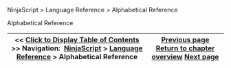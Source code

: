 ﻿
NinjaScript > Language Reference > Alphabetical Reference

Alphabetical Reference

| << [Click to Display Table of Contents](alphabetical_reference.md) >> **Navigation:**     [NinjaScript](ninjascript.md) > [Language Reference](language_reference_wip.md) > Alphabetical Reference | [Previous page](language_reference_wip.md) [Return to chapter overview](language_reference_wip.md) [Next page](common.md) |
| --- | --- |

